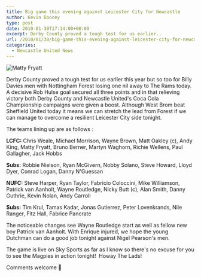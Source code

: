 ```yaml
---
title: Big game this evening against Leicester City for Newcastle
author: Kevin Doocey
type: post
date: 2010-01-30T17:14:00+00:00
excerpt: Derby County proved a tough test for us earlier..
url: /2010/01/30/big-game-this-evening-against-leicester-city-for-newcastle/
categories:
  - Newcastle United News
---
```


![Matty Fryatt](https://static.guim.co.uk/sys-images/Football/Clubs/Club%20Home/2009/5/2/1241281090323/Leicesters-Matty-Fryatt-s-001.jpg "Fryatt - Will need to be watched closely tonight at the Walkers Stadium")

Derby County proved a tough test for us earlier this year but so too for Billy Davies men with Nottingham Forest losing one nil away to The Rams today. A decisive Rob Hulse goal secured all three points and in that relieving victory both Derby County and Newcastle United's Coca Cola Championship campaigns were given a boost. Although West Brom beat Sheffield United today it  means we can stretch the lead from Forest if we can manage to overcome a resilient Leicester City side tonight.

The teams lining up are as follows :

**LCFC:** Chris Weale, Michael Morrison, Wayne Brown, Matt Oakley (c), Andy King, Matty Fryatt, Bruno Berner, Martyn Waghorn, Richie Wellens, Paul Gallagher, Jack Hobbs

**Subs:** Robbie Nielson, Ryan McGivern, Nobby Solano, Steve Howard, Lloyd Dyer, Conrad Logan, Danny N'Guessan

**NUFC:** Steve Harper, Ryan Taylor, Fabricio Coloccini, Mike Williamson, Patrick van Aanholt, Wayne Routledge, Nicky Butt (c), Alan Smith, Danny Guthrie, Kevin Nolan, Andy Carroll

**Subs:** Tim Krul, Tamas Kadar, Jonas Gutierrez, Peter Lovenkrands, Nile Ranger, Fitz Hall, Fabrice Pancrate

The noticeable changes see Wayne Routledge start as well as fellow new boy Patrick van Aanholt. With Enrique injured, we hope the young Dutchman can do a good job tonight against Nigel Pearson's men.

The game is live on Sky Sports as far as I know so there's no excuse for you to see the Magpies in action tonight!  Howay The Lads!

Comments welcome 🙂
